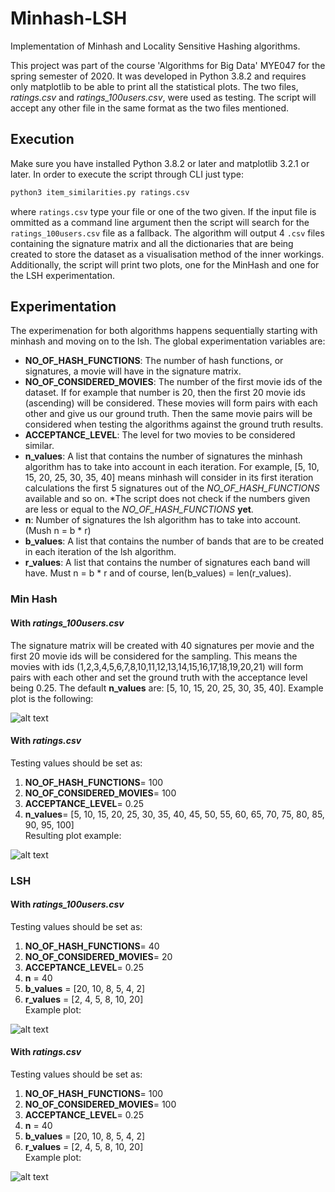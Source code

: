 # Minhash-LSH
Implementation of Minhash and Locality Sensitive Hashing algorithms.

This project was part of the course 'Algorithms for Big Data' MYE047 for the spring semester of 2020.
It was developed in Python 3.8.2 and requires only matplotlib to be able to print all the statistical plots. 
The two files, *ratings.csv*  and *ratings_100users.csv*, were used as testing. 
The script will accept any other file in the same format as the two files mentioned.

## Execution
Make sure you have installed Python 3.8.2 or later and matplotlib 3.2.1 or later.
In order to execute the script through CLI just type:
```python
python3 item_similarities.py ratings.csv
```
where `ratings.csv` type your file or one of the two given. If the input file is ommitted as a command line argument 
then the script will search for the `ratings_100users.csv` file as a fallback. The algorithm will output 4 `.csv` files 
containing the signature matrix and all the dictionaries that are being created to store the dataset as a visualisation method 
of the inner workings. Additionally, the script will print two plots, one for the MinHash and one for the LSH experimentation.

## Experimentation
The experimenation for both algorithms happens sequentially starting with minhash and moving on to the lsh. The global experimentation
variables are:  
* **NO_OF_HASH_FUNCTIONS**: The number of hash functions, or signatures, a movie will have in the signature matrix.  
* **NO_OF_CONSIDERED_MOVIES**: The number of the first <X> movie ids of the dataset. If for example that number is 20, then the first 20 movie
ids (ascending) will be considered. These movies will form pairs with each other and give us our ground truth. Then the same movie pairs
will be considered when testing the algorithms against the ground truth results.  
* **ACCEPTANCE_LEVEL**: The level for two movies to be considered similar.
* **n_values**: A list that contains the number of signatures the minhash algorithm has to take into account in each iteration. For example,
[5, 10, 15, 20, 25, 30, 35, 40] means minhash will consider in its first iteration calculations the first 5 signatures out of the *NO_OF_HASH_FUNCTIONS*
available and so on. *The script does not check if the numbers given are less or equal to the *NO_OF_HASH_FUNCTIONS* **yet**.  
* **n**: Number of signatures the lsh algorithm has to take into account. (Mush n = b * r)  
* **b_values**: A list that contains the number of bands that are to be created in each iteration of the lsh algorithm.  
* **r_values**: A list that contains the number of signatures each band will have. Must n = b * r and of course, len(b_values) = len(r_values).  


### Min Hash
#### With *ratings_100users.csv*
The signature matrix will be created with 40 signatures per movie and the first 20 movie ids will be considered for the sampling. 
This means the movies with ids (1,2,3,4,5,6,7,8,10,11,12,13,14,15,16,17,18,19,20,21) will form pairs with each other and set the 
ground truth with the acceptance level being 0.25. The default **n_values** are: [5, 10, 15, 20, 25, 30, 35, 40]. Example plot is the following:  

![alt text](https://github.com/paschalishom/Minhash-LSH/blob/master/images/ratings_100users_lsh.png "ratings_100users.csv minhash")

#### With *ratings.csv*
Testing values should be set as:  
1. **NO_OF_HASH_FUNCTIONS**= 100  
2. **NO_OF_CONSIDERED_MOVIES**= 100  
3. **ACCEPTANCE_LEVEL**= 0.25  
4. **n_values**= [5, 10, 15, 20, 25, 30, 35, 40, 45, 50, 55, 60, 65, 70, 75, 80, 85, 90, 95, 100]  
Resulting plot example:  

![alt text](https://github.com/paschalishom/Minhash-LSH/blob/master/images/ratings_minhash_100considered_100hf.png "ratings.csv minhash")

### LSH
#### With *ratings_100users.csv*
Testing values should be set as:  
1. **NO_OF_HASH_FUNCTIONS**= 40  
2. **NO_OF_CONSIDERED_MOVIES**= 20  
3. **ACCEPTANCE_LEVEL**= 0.25  
4. **n** = 40  
5. **b_values** = [20, 10, 8, 5, 4, 2]  
6. **r_values** = [2, 4, 5, 8, 10, 20]  
Example plot:  

![alt text](https://github.com/paschalishom/Minhash-LSH/blob/master/images/ratings_100users_lsh.png "ratings_100users.csv lsh")

#### With *ratings.csv*
Testing values should be set as:  
1. **NO_OF_HASH_FUNCTIONS**= 100  
2. **NO_OF_CONSIDERED_MOVIES**= 100  
3. **ACCEPTANCE_LEVEL**= 0.25  
4. **n** = 40  
5. **b_values** = [20, 10, 8, 5, 4, 2]  
6. **r_values** = [2, 4, 5, 8, 10, 20]  
Example plot:  

![alt text](https://github.com/paschalishom/Minhash-LSH/blob/master/images/ratings_lsh_100considered_100hf.png "ratings.csv lsh")
